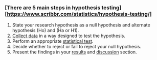 ### [There are 5 main steps in hypothesis testing][https://www.scribbr.com/statistics/hypothesis-testing/]
1. State your research hypothesis as a null hypothesis and alternate hypothesis (Ho) and (Ha or H1).
2. [Collect data](https://www.scribbr.com/methodology/data-collection/) in a way designed to test the hypothesis.
3. Perform an appropriate [statistical test](https://www.scribbr.com/statistics/statistical-tests/).
4. Decide whether to reject or fail to reject your null hypothesis.
5. Present the findings in your [results](https://www.scribbr.com/dissertation/results/) and [discussion](https://www.scribbr.com/dissertation/discussion/) section.